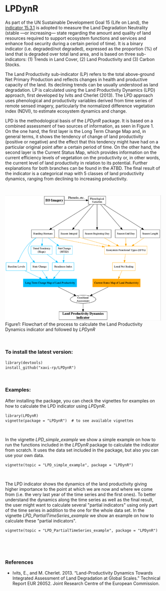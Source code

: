 # LPDynR

As part of the UN Sustainable Development Goal 15 (Life on Land), the [indicator 15.3.1](https://knowledge.unccd.int/topics/sustainable-development-goals-sdgs/sdg-indicator-1531) is adopted to measure the Land Degradation Neutrality (stable —or increasing— state regarding the amount and quality of land resources required to support ecosystem functions and services and enhance food security during a certain period of time). It is a binary indicator (i.e. degraded/not degraded), expressed as the proportion (%) of land that is degraded over total land area, and is based on three sub-indicators: (1) Trends in Land Cover, (2) Land Productivity and (3) Carbon Stocks. 

The Land Productivity sub-indicator (LP) refers to the total above-ground Net Primary Production and reflects changes in health and productive capacity of the land. Its declining trends can be usually understood as land degradation. LP is calculated using the Land Productivity Dynamics (LPD) approach, first developed by Ivits and Cherlet (2013). The LPD approach uses phenological and productivity variables derived from time series of remote sensed imagery, particularly the normalized difference vegetation index (NDVI), to estimate ecosystem dynamics and change. 

LPD is the methodological basis of the *LPDynR* package. It is based on a combined assessment of two sources of information, as seen in Figure 1. On the one hand, the first layer is the Long Term Change Map and, in general terms, it shows the tendency of change of land productivity (positive or negative) and the effect that this tendency might have had on a particular original point after a certain period of time. On the other hand, the second layer is the Current Status Map, which provides information on the current efficiency levels of vegetation on the productivity or, in other words, the current level of land productivity in relation to its potential. Further explanations for both branches can be found in the ATBD. The final result of the indicator is a categorical map with 5 classes of land productivity dynamics, ranging from declining to increasing productivity.

&nbsp;

![](doc/graph02.png?raw=true)
Figure1: Flowchart of the process to calculate the Land Productivity Dynamics indicator and followed by *LPDynR*


&nbsp;

### To install the latest version:

```
library(devtools)
install_github("xavi-rp/LPDynR")
```

&nbsp;


### Examples:

After installing the package, you can check the vignettes for examples on how to calculate the LPD indicator using *LPDynR*.

```
library(LPDynR)
vignette(package = "LPDynR")  # to see available vignettes
```
&nbsp;


In the vignette *LPD_simple_example* we show a simple example on how to run the functions included in the *LPDynR* package to calculate the indicator from scratch. It uses the data set included in the package, but also you can use your own data.

```
vignette(topic = "LPD_simple_example", package = "LPDynR")
```
&nbsp;


The LPD indicator shows the dynamics of the land productivity giving higher importance to the point at which we are now and where we come from (i.e. the very last year of the time series and the first ones). To better understand the dynamics along the time series as well as the final result, the user might want to calculate several "partial indicators" using only part of the time series in addition to the one for the whole data set. In the vignette *LPD_PartialTimeSeries_example* we show an example on how to calculate these "partial indicators". 


```
vignette(topic = "LPD_PartialTimeSeries_example", package = "LPDynR")
```
&nbsp;



&nbsp;

### References

- Ivits, E., and M. Cherlet. 2013. “Land-Productivity Dynamics Towards Integrated Assessment of Land Degradation at Global Scales.” Technical Report EUR 26052. Joint Research Centre of the European Commission.
